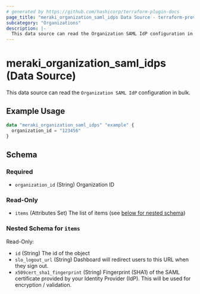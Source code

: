 ```yaml
---
# generated by https://github.com/hashicorp/terraform-plugin-docs
page_title: "meraki_organization_saml_idps Data Source - terraform-provider-meraki"
subcategory: "Organizations"
description: |-
  This data source can read the Organization SAML IdP configuration in bulk.
---
```


# meraki_organization_saml_idps (Data Source)

This data source can read the `Organization SAML IdP` configuration in bulk.

## Example Usage

```terraform
data "meraki_organization_saml_idps" "example" {
  organization_id = "123456"
}
```

<!-- schema generated by tfplugindocs -->
## Schema

### Required

- `organization_id` (String) Organization ID

### Read-Only

- `items` (Attributes Set) The list of items (see [below for nested schema](#nestedatt--items))

<a id="nestedatt--items"></a>
### Nested Schema for `items`

Read-Only:

- `id` (String) The id of the object
- `slo_logout_url` (String) Dashboard will redirect users to this URL when they sign out.
- `x509cert_sha1_fingerprint` (String) Fingerprint (SHA1) of the SAML certificate provided by your Identity Provider (IdP). This will be used for encryption / validation.
